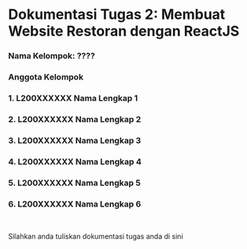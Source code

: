 # Dokumentasi Tugas 2: Membuat Website Restoran dengan ReactJS
### Nama Kelompok: ????
### Anggota Kelompok
### 1. L200XXXXXX Nama Lengkap 1
### 2. L200XXXXXX Nama Lengkap 2
### 3. L200XXXXXX Nama Lengkap 3
### 4. L200XXXXXX Nama Lengkap 4
### 5. L200XXXXXX Nama Lengkap 5
### 6. L200XXXXXX Nama Lengkap 6

<br>

Silahkan anda tuliskan dokumentasi tugas anda di sini